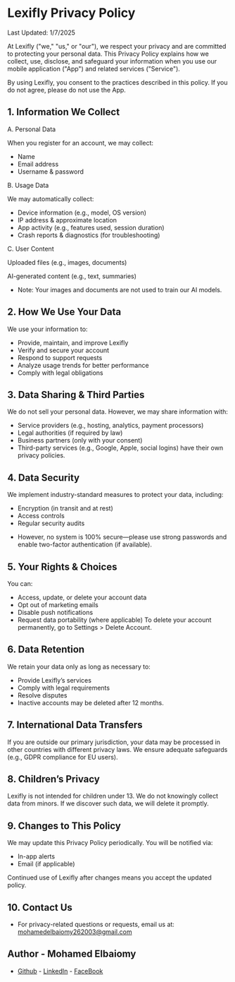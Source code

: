 # Lexifly Privacy Policy
Last Updated: 1/7/2025

At Lexifly ("we," "us," or "our"), we respect your privacy and are committed to protecting your personal data. This Privacy Policy explains how we collect, use, disclose, and safeguard your information when you use our mobile application ("App") and related services ("Service").

By using Lexifly, you consent to the practices described in this policy. If you do not agree, please do not use the App.

## 1. Information We Collect
A. Personal Data

When you register for an account, we may collect:
  - Name
  - Email address
  - Username & password

B. Usage Data

We may automatically collect:
- Device information (e.g., model, OS version)
- IP address & approximate location
- App activity (e.g., features used, session duration)
- Crash reports & diagnostics (for troubleshooting)

C. User Content

Uploaded files (e.g., images, documents)

AI-generated content (e.g., text, summaries)

* Note: Your images and documents are not used to train our AI models.

## 2. How We Use Your Data

We use your information to:

- Provide, maintain, and improve Lexifly
- Verify and secure your account
- Respond to support requests
- Analyze usage trends for better performance
- Comply with legal obligations

## 3. Data Sharing & Third Parties

We do not sell your personal data. However, we may share information with:

- Service providers (e.g., hosting, analytics, payment processors)
- Legal authorities (if required by law)
- Business partners (only with your consent)
- Third-party services (e.g., Google, Apple, social logins) have their own privacy policies.

## 4. Data Security

We implement industry-standard measures to protect your data, including:

- Encryption (in transit and at rest)
- Access controls
- Regular security audits

* However, no system is 100% secure—please use strong passwords and enable two-factor authentication (if available).

## 5. Your Rights & Choices

You can:

- Access, update, or delete your account data
- Opt out of marketing emails
- Disable push notifications
- Request data portability (where applicable) To delete your account permanently, go to Settings > Delete Account.

## 6. Data Retention

We retain your data only as long as necessary to:

- Provide Lexifly’s services
- Comply with legal requirements
- Resolve disputes
- Inactive accounts may be deleted after 12 months.

## 7. International Data Transfers

If you are outside our primary jurisdiction, your data may be processed in other countries with different privacy laws. We ensure adequate safeguards (e.g., GDPR compliance for EU users).

## 8. Children’s Privacy

Lexifly is not intended for children under 13. We do not knowingly collect data from minors. If we discover such data, we will delete it promptly.

## 9. Changes to This Policy

We may update this Privacy Policy periodically. You will be notified via:

- In-app alerts
- Email (if applicable)

Continued use of Lexifly after changes means you accept the updated policy.

## 10. Contact Us
- For privacy-related questions or requests, email us at: mohamedelbaiomy262003@gmail.com

## Author - Mohamed Elbaiomy

- [Github](https://github.com/mohamedelbaiomy) - [LinkedIn](https://www.linkedin.com/in/mohamed-elbaiomy262003/) - [FaceBook](https://www.facebook.com/Original262003)
